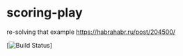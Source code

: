# scoring-play
re-solving that example https://habrahabr.ru/post/204500/

[![Build Status](https://hub.mybinder.org/user/grailfinder-scoring-play-b4og9hfk/tree)]
